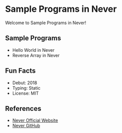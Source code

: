 # Sample Programs in Never

Welcome to Sample Programs in Never!

## Sample Programs

- Hello World in Never
- Reverse Array in Never

## Fun Facts

- Debut: 2018
- Typing: Static
- License: MIT

## References

- [Never Official Website](https://never-lang.github.io/never/)
- [Never GitHub](https://github.com/never-lang/never/)

